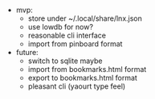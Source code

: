 * mvp:
  * store under ~/.local/share/lnx.json
  * use lowdb for now?
  * reasonable cli interface
  * import from pinboard format
* future:
  * switch to sqlite maybe
  * import from bookmarks.html format
  * export to bookmarks.html format
  * pleasant cli (yaourt type feel)
